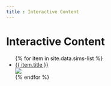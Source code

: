 ```yaml
---
title : Interactive Content
---
```

# Interactive Content

<ul>
   {% for item in site.data.sims-list %}
      <li><a href="{{ item.link }}">{{ item.title }}</a></li>
      <div style="width:150px;height:auto">
               <img src="{{item.frame}}">
      </div>
   {% endfor %}
</ul>


